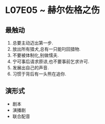 # L07E05 ~ 赫尔佐格之伤


## 最触动

01. 总要主动迈出第一步. 
03. 放出所有猎犬,总有一只能叼回猎物. 
10. 不要被体制化,别做懦夫. 
11. 宁可事后请求原谅,也不要事前乞求许可. 
18. 发展出自己的声音. 
24. 习惯于背后有一头熊在追你. 


## 演形式

- 剧本
- 演播剧
- 联合配音




